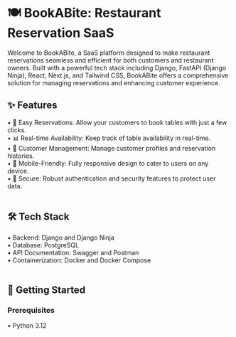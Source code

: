 # 🍽️ BookABite: Restaurant Reservation SaaS
Welcome to BookABite, a SaaS platform designed to make restaurant reservations seamless and efficient for both customers and restaurant owners. Built with a powerful tech stack including Django, FastAPI (Django Ninja), React, Next.js, and Tailwind CSS, BookABite offers a comprehensive solution for managing reservations and enhancing customer experience.
</br>
## ✨ Features
• 📅 Easy Reservations: Allow your customers to book tables with just a few clicks.</br>
• 📊 Real-time Availability: Keep track of table availability in real-time.</br>
• 👥 Customer Management: Manage customer profiles and reservation histories.</br>
• 📱 Mobile-Friendly: Fully responsive design to cater to users on any device.</br>
• 🔐 Secure: Robust authentication and security features to protect user data.</br>
</br>
## 🛠️ Tech Stack
• Backend: Django and Django Ninja</br>
• Database: PostgreSQL</br>
• API Documentation: Swagger and Postman</br>
• Containerization: Docker and Docker Compose</br>
</br>
## 🚀 Getting Started
### Prerequisites</br>
• Python 3.12</br>
